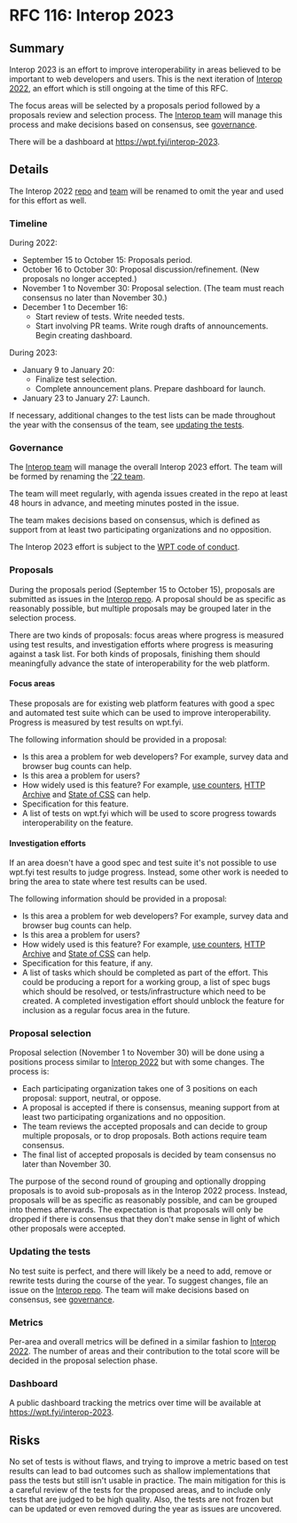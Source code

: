 # RFC 116: Interop 2023

## Summary

Interop 2023 is an effort to improve interoperability in areas believed to be important to web developers and users. This is the next iteration of [Interop 2022](./interop_2022.md), an effort which is still ongoing at the time of this RFC.

The focus areas will be selected by a proposals period followed by a proposals review and selection process. The [Interop team](https://github.com/orgs/web-platform-tests/teams/interop-2022) will manage this process and make decisions based on consensus, see [governance](#governance).

There will be a dashboard at https://wpt.fyi/interop-2023.

## Details

The Interop 2022 [repo](https://github.com/web-platform-tests/interop-2022) and [team](https://github.com/orgs/web-platform-tests/teams/interop-2022) will be renamed to omit the year and used for this effort as well.

### Timeline

During 2022:

- September 15 to October 15: Proposals period.
- October 16 to October 30: Proposal discussion/refinement. (New proposals no longer accepted.)
- November 1 to November 30: Proposal selection. (The team must reach consensus no later than November 30.)
- December 1 to December 16:
  - Start review of tests. Write needed tests.
  - Start involving PR teams. Write rough drafts of announcements. Begin creating dashboard.

During 2023:

- January 9 to January 20:
  - Finalize test selection.
  - Complete announcement plans. Prepare dashboard for launch.
- January 23 to January 27: Launch.

If necessary, additional changes to the test lists can be made throughout the year with the consensus of the team, see [updating the tests](#updating-the-tests).

### Governance

The [Interop team](https://github.com/orgs/web-platform-tests/teams/interop) will manage the overall Interop 2023 effort. The team will be formed by renaming the [’22 team](https://github.com/orgs/web-platform-tests/teams/interop-2022).

The team will meet regularly, with agenda issues created in the repo at least 48 hours in advance, and meeting minutes posted in the issue.

The team makes decisions based on consensus, which is defined as support from at least two participating organizations and no opposition.

The Interop 2023 effort is subject to the [WPT code of conduct](https://github.com/web-platform-tests/wpt/blob/master/CODE_OF_CONDUCT.md).

### Proposals

During the proposals period (September 15 to October 15), proposals are submitted as issues in the [Interop repo](https://github.com/web-platform-tests/interop). A proposal should be as specific as reasonably possible, but multiple proposals may be grouped later in the selection process.

There are two kinds of proposals: focus areas where progress is measured using test results, and investigation efforts where progress is measuring against a task list. For both kinds of proposals, finishing them should meaningfully advance the state of interoperability for the web platform.

#### Focus areas

These proposals are for existing web platform features with good a spec and automated test suite which can be used to improve interoperability. Progress is measured by test results on wpt.fyi.

The following information should be provided in a proposal:

- Is this area a problem for web developers? For example, survey data and browser bug counts can help.
- Is this area a problem for users?
- How widely used is this feature? For example, [use counters](https://www.chromestatus.com/metrics/feature/popularity), [HTTP Archive](https://httparchive.org/) and [State of CSS](https://2021.stateofcss.com/en-US/features/) can help.
- Specification for this feature.
- A list of tests on wpt.fyi which will be used to score progress towards interoperability on the feature.

#### Investigation efforts

If an area doesn't have a good spec and test suite it's not possible to use wpt.fyi test results to judge progress. Instead, some other work is needed to bring the area to state where test results can be used.

The following information should be provided in a proposal:

- Is this area a problem for web developers? For example, survey data and browser bug counts can help.
- Is this area a problem for users?
- How widely used is this feature? For example, [use counters](https://www.chromestatus.com/metrics/feature/popularity), [HTTP Archive](https://httparchive.org/) and [State of CSS](https://2021.stateofcss.com/en-US/features/) can help.
- Specification for this feature, if any.
- A list of tasks which should be completed as part of the effort. This could be producing a report for a working group, a list of spec bugs which should be resolved, or tests/infrastructure which need to be created. A completed investigation effort should unblock the feature for inclusion as a regular focus area in the future.

### Proposal selection

Proposal selection (November 1 to November 30) will be done using a positions process similar to [Interop 2022](https://github.com/web-platform-tests/interop-2022/issues/38) but with some changes. The process is:

- Each participating organization takes one of 3 positions on each proposal: support, neutral, or oppose.
- A proposal is accepted if there is consensus, meaning support from at least two participating organizations and no opposition.
- The team reviews the accepted proposals and can decide to group multiple proposals, or to drop proposals. Both actions require team consensus.
- The final list of accepted proposals is decided by team consensus no later than November 30.

The purpose of the second round of grouping and optionally dropping proposals is to avoid sub-proposals as in the Interop 2022 process. Instead, proposals will be as specific as reasonably possible, and can be grouped into themes afterwards. The expectation is that proposals will only be dropped if there is consensus that they don't make sense in light of which other proposals were accepted.

### Updating the tests

No test suite is perfect, and there will likely be a need to add, remove or rewrite tests during the course of the year. To suggest changes, file an issue on the [Interop repo](https://github.com/web-platform-tests/interop). The team will make decisions based on consensus, see [governance](#governance).

### Metrics

Per-area and overall metrics will be defined in a similar fashion to [Interop 2022](./interop_2022.md#metrics). The number of areas and their contribution to the total score will be decided in the proposal selection phase.

### Dashboard

A public dashboard tracking the metrics over time will be available at https://wpt.fyi/interop-2023.

## Risks

No set of tests is without flaws, and trying to improve a metric based on test results can lead to bad outcomes such as shallow implementations that pass the tests but still isn't usable in practice. The main mitigation for this is a careful review of the tests for the proposed areas, and to include only tests that are judged to be high quality. Also, the tests are not frozen but can be updated or even removed during the year as issues are uncovered.
